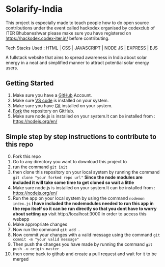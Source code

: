 # Solarify-India


This project is especially made  to teach people how to do open source contributions under the event called hackodex organised by codexclub of ITER Bhubaneshwar please make sure you have registered on https://hackodex.codex-iter.in/ before contributing.

Tech Stacks Used : HTML | CSS | JAVASCRIPT | NODE JS | EXPRESS | EJS 

A fullstack website that aims to spread awareness in India about solar energy in a neat and simplified manner to attract potential solar energy users.

## Getting Started
1. Make sure you have a <a href="https://github.com">GitHub</a> Account.
2. Make sure <a href="https://github.com">VS code</a> is installed on your system.
3. Make sure you have <a href="https://git-scm.com/downloads">Git</a> installed on your system.
4. <a href="https://docs.github.com/en/get-started/quickstart/fork-a-repo">Fork</a> the repository on GitHub.
5. Make sure node.js is installed on your system.It can be installed from : https://nodejs.org/en/





## Simple step by step instructions to contribute to this repo
0. Fork this repo
1. Go to any directory you want to download this project to 
2. run the command `git init`
3. then clone this repository on your local system by running the command `git clone "your forked repo url"`
 **Since the node modules are included it will take some time to get cloned so wait a little**
4. Make sure node.js is installed on your system.It can be installed from : https://nodejs.org/en/
5. Run the app on your local system by using the command `nodemon index.js`
**I have included the nodemodules needed to run this app in the repo itself so it can be run directly so that you dont have to worry about setting up**
visit http://localhost:3000 in order to access this webapp
6. Make appropriate changes
7. Now run the command `git add .`
8. Now commit your changes with a valid message using the command `git commit -m "your valid message"`
9. Then push the changes you have made by running the command `git push -u origin master`
10. then come back to github and create a pull request and wait for it to be merged












